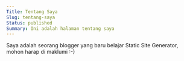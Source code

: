 ```yaml
---
Title: Tentang Saya
Slug: tentang-saya
Status: published
Summary: Ini adalah halaman tentang saya
---
```


Saya adalah seorang blogger yang baru belajar Static Site Generator, mohon harap di maklumi :-)
